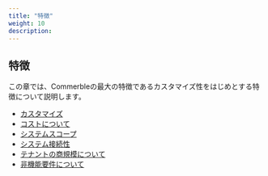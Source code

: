 ```yaml
---
title: "特徴"
weight: 10
description: 
---
```


<div class="hero" style="background-image:url('feature.jpeg')">
  <h2>
    <span class="hero-span">特徴</span>
  </h2>
</div>

この章では、Commerbleの最大の特徴であるカスタマイズ性をはじめとする特徴について説明します。

- [カスタマイズ](customization/)
- [コストについて](cost/)
- [システムスコープ](system-scope/)
- [システム接続性](conntectability/)
- [テナントの商規模について](tenant-scale/)
- [非機能要件について](non-functional-requirement/)